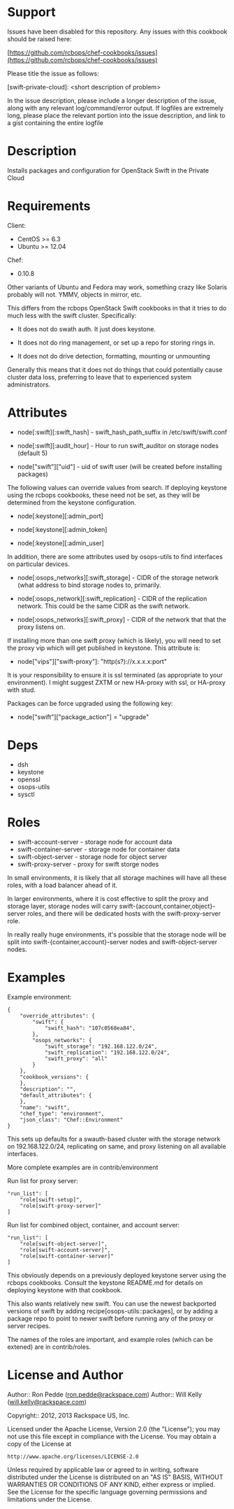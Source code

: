 Support
=======

Issues have been disabled for this repository.
Any issues with this cookbook should be raised here:

[https://github.com/rcbops/chef-cookbooks/issues](https://github.com/rcbops/chef-cookbooks/issues)

Please title the issue as follows:

[swift-private-cloud]: \<short description of problem\>

In the issue description, please include a longer description of the
issue, along with any relevant log/command/error output.  If logfiles
are extremely long, please place the relevant portion into the issue
description, and link to a gist containing the entire logfile

Description
===========

Installs packages and configuration for OpenStack Swift in the Private Cloud

Requirements
============

Client:
 * CentOS >= 6.3
 * Ubuntu >= 12.04

Chef:
 * 0.10.8

Other variants of Ubuntu and Fedora may work, something crazy like
Solaris probably will not.  YMMV, objects in mirror, etc.

This differs from the rcbops OpenStack Swift cookbooks in that it
tries to do much less with the swift cluster.  Specifically:

 * It does not do swath auth.  It just does keystone.

 * It does not do ring management, or set up a repo for storing rings in.

 * It does not do drive detection, formatting, mounting or unmounting

Generally this means that it does not do things that could potentially
cause cluster data loss, preferring to leave that to experienced
system administrators.

Attributes
==========

 * node[:swift][:swift_hash] - swift_hash_path_suffix in /etc/swift/swift.conf

 * node[:swift][:audit_hour] - Hour to run swift_auditor on storage nodes (default 5)

 * node["swift"]["uid"] - uid of swift user (will be created before installing packages)

The following values can override values from search.  If deploying
keystone using the rcbops cookbooks, these need not be set, as they
will be determined from the keystone configuration.

 * node[:keystone][:admin_port]

 * node[:keystone][:admin_token]

 * node[:keystone][:admin_user]

In addition, there are some attributes used by osops-utils to find
interfaces on particular devices.

 * node[:osops_networks][:swift_storage] - CIDR of the storage network (what
   address to bind storage nodes to, primarily.

 * node[:osops_network][:swift_replication] - CIDR of the replication
   network.  This could be the same CIDR as the swift network.

 * node[:osops_networks][:swift_proxy] - CIDR of the network that that
   the proxy listens on.

If installing more than one swift proxy (which is likely), you will
need to set the proxy vip which will get published in keystone.  This
attribute is:

 * node["vips"]["swift-proxy"]: "http(s?)://x.x.x.x:port"

It is your responsibility to ensure it is ssl terminated (as
appropriate to your environment).  I might suggest ZXTM or new
HA-proxy with ssl, or HA-proxy with stud.

Packages can be force upgraded using the following key:

 * node["swift"]["package_action"] = "upgrade"

Deps
====

 * dsh
 * keystone
 * openssl
 * osops-utils
 * sysctl

Roles
=====

 * swift-account-server - storage node for account data
 * swift-container-server - storage node for container data
 * swift-object-server - storage node for object server
 * swift-proxy-server - proxy for swift storge nodes

In small environments, it is likely that all storage machines will
have all these roles, with a load balancer ahead of it.

In larger environments, where it is cost effective to split the proxy
and storage layer, storage nodes will carry
swift-{account,container,object}-server roles, and there will be
dedicated hosts with the swift-proxy-server role.

In really really huge environments, it's possible that the storage
node will be split into swift-{container,account}-server nodes and
swift-object-server nodes.

Examples
========

Example environment:


    {
        "override_attributes": {
            "swift": {
                "swift_hash": "107c0568ea84",
            },
            "osops_networks": {
                "swift_storage": "192.168.122.0/24",
                "swift_replication": "192.168.122.0/24",
                "swift_proxy": "all"
            }
        },
        "cookbook_versions": {
        },
        "description": "",
        "default_attributes": {
        },
        "name": "swift",
        "chef_type": "environment",
        "json_class": "Chef::Environment"
    }

This sets up defaults for a swauth-based cluster with the storage
network on 192.168.122.0/24, replicating on same, and proxy listening
on all available interfaces.

More complete examples are in contrib/environment


Run list for proxy server:

    "run_list": [
        "role[swift-setup]",
        "role[swift-proxy-server]"
    ]

Run list for combined object, container, and account server:

    "run_list": [
        "role[swift-object-server]",
        "role[swift-account-server]",
        "role[swift-container-server]"
    ]

This obviously depends on a previously deployed keystone server using
the rcbops cookbooks.  Consult the keystone README.md for details on
deploying keystone with that cookbook.

This also wants relatively new swift.  You can use the newest
backported versions of swift by adding recipe[osops-utils::packages],
or by adding a package repo to point to newer swift before running any
of the proxy or server recipes.

The names of the roles are important, and example roles (which can be
extened) are in contrib/roles.


License and Author
==================

Author:: Ron Pedde (<ron.pedde@rackspace.com>)
Author:: Will Kelly (<will.kelly@rackspace.com>)

Copyright:: 2012, 2013 Rackspace US, Inc.

Licensed under the Apache License, Version 2.0 (the "License");
you may not use this file except in compliance with the License.
You may obtain a copy of the License at

    http://www.apache.org/licenses/LICENSE-2.0

Unless required by applicable law or agreed to in writing, software
distributed under the License is distributed on an "AS IS" BASIS,
WITHOUT WARRANTIES OR CONDITIONS OF ANY KIND, either express or implied.
See the License for the specific language governing permissions and
limitations under the License.
